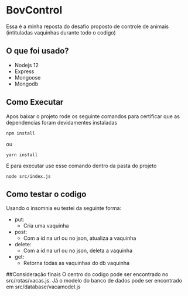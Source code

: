 # BovControl

Essa é a minha reposta do desafio proposto de controle de animais (intituladas vaquinhas durante todo o codigo)
## O que foi usado?
- Nodejs 12
- Express
- Mongoose
- Mongodb
## Como Executar
Apos baixar o projeto rode os seguinte comandos para certificar que as dependencias foram devidamentes instaladas
```
npm install
```
ou
```
yarn install
```
E para executar use esse comando dentro da pasta do projeto
```
node src/index.js
```

## Como testar o codigo
Usando o insomnia eu testei da seguinte forma:
- put:
  - Cria uma vaquinha
- post:
  - Com a id na url ou no json, atualiza a vaquinha
- delete:
  - Com a id na url ou no json, deleta a vaquinha
- get:
   - Retorna todas as vaquinhas do db vaquinha

##Consideração finais
O centro do codigo pode ser encontrado no src/rotas/vacas.js. Já o modelo do banco de dados pode ser encontrado em src/database/vacamodel.js
